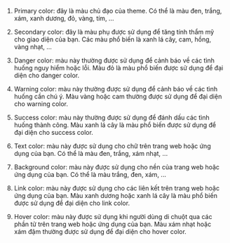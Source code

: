 1.  Primary color: đây là màu chủ đạo của theme. Có thể là màu đen, trắng, xám, xanh dương, đỏ, vàng, tím, ...
    
2.  Secondary color: đây là màu phụ được sử dụng để tăng tính thẩm mỹ cho giao diện của bạn. Các màu phổ biến là xanh lá cây, cam, hồng, vàng nhạt, ...
    
3.  Danger color: màu này thường được sử dụng để cảnh báo về các tình huống nguy hiểm hoặc lỗi. Màu đỏ là màu phổ biến được sử dụng để đại diện cho danger color.
    
4.  Warning color: màu này thường được sử dụng để cảnh báo về các tình huống cần chú ý. Màu vàng hoặc cam thường được sử dụng để đại diện cho warning color.
    
5.  Success color: màu này thường được sử dụng để đánh dấu các tình huống thành công. Màu xanh lá cây là màu phổ biến được sử dụng để đại diện cho success color.
    
6.  Text color: màu này được sử dụng cho chữ trên trang web hoặc ứng dụng của bạn. Có thể là màu đen, trắng, xám nhạt, ...
    
7.  Background color: màu này được sử dụng cho nền của trang web hoặc ứng dụng của bạn. Có thể là màu trắng, đen, xám, ...
    
8.  Link color: màu này được sử dụng cho các liên kết trên trang web hoặc ứng dụng của bạn. Màu xanh dương hoặc xanh lá cây là màu phổ biến được sử dụng để đại diện cho link color.
    
9.  Hover color: màu này được sử dụng khi người dùng di chuột qua các phần tử trên trang web hoặc ứng dụng của bạn. Màu xám nhạt hoặc xám đậm thường được sử dụng để đại diện cho hover color.